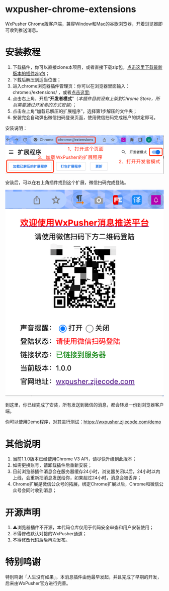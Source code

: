 # wxpusher-chrome-extensions
WxPusher Chrome版客户端，兼容Window和Mac的谷歌浏览器，开着浏览器即可收到推送消息。

# 安装教程
1. 下载插件，你可以直接clone本项目，或者直接下载zip包，<a href="https://github.com/wxpusher/wxpusher-chrome-extensions/archive/refs/heads/main.zip">点击这里下载最新版本的插件zip包</a>；
2. 下载后解压到适当位置；
3. 进入chrome浏览器插件管理页：你可以在浏览器里面输入：chrome://extensions/ ，或者<a href="chrome://extensions/">点击这里</a>;
4. 点击右上角，开启“**开发者模式**”（_本插件目前没有上架到Chrome Store，所以需要通过开发者的方式安装_）；
5. 点击左上角“加载已解压的扩展程序”，选择第1步解压的文件夹；
6. 安装完会自动弹出微信扫码登录页面，使用微信扫码完成账户的绑定即可。

安装说明：

<img src="./preview-imgs/install-des.png" title="安装说明">

安装后，可以在右上角插件找到这个扩展，微信扫码完成登陆。

<img src="./preview-imgs/preview.png" title="安装后预览">


到这里，你已经完成了安装，所有发送到微信的消息，都会转发一份到浏览器客户端。

你可以使用Demo程序，对其进行测试：<a href="https://wxpusher.zjiecode.com/demo">https://wxpusher.zjiecode.com/demo</a>

# 其他说明
1. 当前1.1.0版本已经使用Chrome V3 API，请尽快升级到此版本；
2. 如需更换账号，请卸载插件后重新安装；
3. 目前浏览器插件消息会在服务器缓存24小时，浏览器关闭以后，24小时以内上线，会重新把消息发送给你，如果超过24小时，消息会被丢弃；
4. Chrome扩展是微信公众号的拓展，绑定Chrome扩展以后，Chrome和微信公众号会同时收到消息；

# 开源声明
1. ⚠️浏览器插件不开源，本代码仓库仅用于代码安全审查和用户安装使用；
2. 不得修改默认对接的WxPusher通道；
3. 不得修改代码后后再次发布。

# 特别鸣谢
特别鸣谢「人生没有如果」，本消息插件由他最早发起，并且完成了早期的开发，后来由WxPusher官方进行完善。
